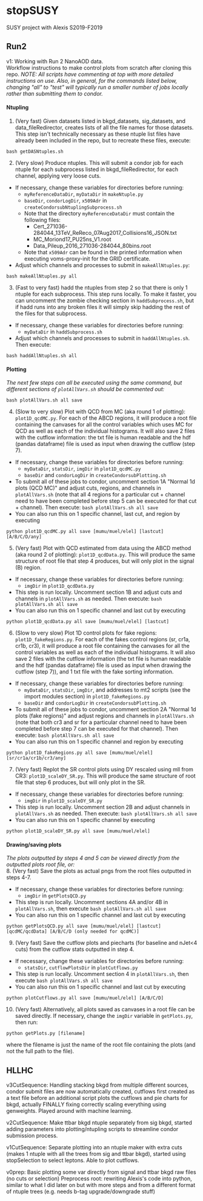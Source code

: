 # stopSUSY
SUSY project with Alexis S2019-F2019

## Run2
v1: Working with Run 2 NanoAOD data.  
Workflow instructions to make control plots from scratch after cloning this repo. _NOTE: All scripts have commenting at top with more detailed instructions on use. Also, in general, for the commands listed below, changing "all" to "test" will typically run a smaller number of jobs locally rather than submitting them to condor._  
#### Ntupling
1. (Very fast) Given datasets listed in bkgd_datasets, sig_datasets, and data_fileRedirector, creates lists of all the file names for those datasets. This step isn't technically necessary as these ntuple list files have already been included in the repo, but to recreate these files, execute:
```
bash getDASNtuples.sh
```
2. (Very slow) Produce ntuples. This will submit a condor job for each ntuple for each subprocess listed in bkgd_fileRedirector, for each channel, applying very loose cuts. 
- If necessary, change these variables for directories before running:
  - `myReferenceDataDir`, `myDataDir` in `makeNtuple.py`
  - `baseDir`, `condorLogDir`, `x509Adr` in `createCondorsubNtuplingSubprocess.sh`
  - Note that the directory `myReferenceDataDir` must contain the following files:
    - Cert_271036-284044_13TeV_ReReco_07Aug2017_Collisions16_JSON.txt
    - MC_Moriond17_PU25ns_V1.root
    - Data_Pileup_2016_271036-284044_80bins.root
  - Note that `x509Adr` can be found in the printed information when executing voms-proxy-init for the GRID certificate.
- Adjust which channels and processes to submit in `makeAllNtuples.py`:
```
bash makeAllNtuples.py all
```
3. (Fast to very fast) hadd the ntuples from step 2 so that there is only 1 ntuple for each subprocess. This step runs locally. To make it faster, you can uncomment the zombie checking section in `haddSubprocess.sh`, but if hadd runs into any broken files it will simply skip hadding the rest of the files for that subprocess.
- If necessary, change these variables for directories before running:
  - `myDataDir` in `haddSubprocess.sh`
- Adjust which channels and processes to submit in `haddAllNtuples.sh`. Then execute:
```
bash haddAllNtuples.sh all
```
#### Plotting
_The next few steps can all be executed using the same command, but different sections of `plotAllVars.sh` should be commented out:_
```
bash plotAllVars.sh all save
```
4. (Slow to very slow) Plot with QCD from MC (aka round 1 of plotting): `plot1D_qcdMC.py`. For each of the ABCD regions, it will produce a root file containing the canvases for all the control variables which uses MC for QCD as well as each of the individual histograms. It will also save 2 files with the cutflow information: the txt file is human readable and the hdf (pandas dataframe) file is used as input when drawing the cutflow (step 7).
- If necessary, change these variables for directories before running:
  - `myDataDir`, `statsDir`, `imgDir` in `plot1D_qcdMC.py`
  - `baseDir` and `condorLogDir` in `createCondorsubPlotting.sh`
- To submit all of these jobs to condor, uncomment section 1A "Normal 1d plots (QCD MC)" and adjust cuts, regions, and channels in `plotAllVars.sh` (note that all 4 regions for a particular cut + channel need to have been completed before step 5 can be executed for that cut + channel). Then execute: `bash plotAllVars.sh all save`
- You can also run this on 1 specific channel, last cut, and region by executing
```
python plot1D_qcdMC.py all save [mumu/muel/elel] [lastcut] [A/B/C/D/any]
```
5. (Very fast) Plot with QCD estimated from data using the ABCD method (aka round 2 of plotting): `plot1D_qcdData.py`. This will produce the same structure of root file that step 4 produces, but will only plot in the signal (B) region.
- If necessary, change these variables for directories before running:
  - `imgDir` in `plot1D_qcdData.py`
- This step is run locally. Uncomment section 1B and adjust cuts and channels in `plotAllVars.sh` as needed. Then execute: `bash plotAllVars.sh all save`
- You can also run this on 1 specific channel and last cut by executing
```
python plot1D_qcdData.py all save [mumu/muel/elel] [lastcut]
```
6. (Slow to very slow) Plot 1D control plots for fake regions: `plot1D_fakeRegions.py`. For each of the fakes control regions (sr, cr1a, cr1b, cr3), it will produce a root file containing the canvases for all the control variables as well as each of the individual histograms. It will also save 2 files with the cutflow information (the txt file is human readable and the hdf (pandas dataframe) file is used as input when drawing the cutflow (step 7)), and 1 txt file with the fake sorting information.
- If necessary, change these variables for directories before running:
  - `myDataDir`, `statsDir`, `imgDir`, and addresses to mt2 scripts (see the import modules section) in `plot1D_fakeRegions.py`
  - `baseDir` and `condorLogDir` in `createCondorsubPlotting.sh`
- To submit all of these jobs to condor, uncomment section 2A "Normal 1d plots (fake regions)" and adjust regions and channels in `plotAllVars.sh` (note that both cr3 and sr for a particular channel need to have been completed before step 7 can be executed for that channel). Then execute: `bash plotAllVars.sh all save`
- You can also run this on 1 specific channel and region by executing
```
python plot1D_fakeRegions.py all save [mumu/muel/elel] [sr/cr1a/cr1b/cr3/any]
```
7. (Very fast) Replot the SR control plots using DY rescaled using mll from CR3: `plot1D_scaleDY_SR.py`. This will produce the same structure of root file that step 6 produces, but will only plot in the SR.
- If necessary, change these variables for directories before running:
  - `imgDir` in `plot1D_scaleDY_SR.py`
- This step is run locally. Uncomment section 2B and adjust channels in `plotAllVars.sh` as needed. Then execute: `bash plotAllVars.sh all save`
- You can also run this on 1 specific channel by executing
```
python plot1D_scaleDY_SR.py all save [mumu/muel/elel]
```

#### Drawing/saving plots
_The plots outputted by steps 4 and 5 can be viewed directly from the outputted plots root file, or:_  
8. (Very fast) Save the plots as actual pngs from the root files outputted in steps 4-7.
- If necessary, change these variables for directories before running:
  - `imgDir` in `getPlotsQCD.py`
- This step is run locally. Uncomment sections 4A and/or 4B in `plotAllVars.sh`, then execute `bash plotAllVars.sh all save`
- You can also run this on 1 specific channel and last cut by executing
```
python getPlotsQCD.py all save [mumu/muel/elel] [lastcut] [qcdMC/qcdData] [A/B/C/D (only needed for qcdMC)]
```
9. (Very fast) Save the cutflow plots and piecharts (for baseline and nJet<4 cuts) from the cutflow stats outputted in step 4.
- If necessary, change these variables for directories before running:
  - `statsDir`, `cutflowPlotsDir` in `plotCutflows.py`
- This step is run locally. Uncomment section 4 in `plotAllVars.sh`, then execute `bash plotAllVars.sh all save` 
- You can also run this on 1 specific channel and last cut by executing
```
python plotCutflows.py all save [mumu/muel/elel] [A/B/C/D]
```
10. (Very fast) Alternatively, all plots saved as canvases in a root file can be saved directly. If necessary, change the `imgDir` variable in `getPlots.py`, then run:
```
python getPlots.py [filename]
```
where the filename is just the name of the root file containing the plots (and not the full path to the file).

## HLLHC
v3CutSequence:
Handling stacking bkgd from multiple different sources, condor submit files are now automatically created, cutflows first created as a text file before an additional script plots the cutflows and pie charts for bkgd, actually FINALLY fixing correctly scaling everything using genweights.
Played around with machine learning.

v2CutSequence:
Make ttbar bkgd ntuple separately from sig bkgd, started adding parameters into plotting/ntupling scripts to streamline condor submission process.

v1CutSequence:
Separate plotting into an ntuple maker with extra cuts (makes 1 ntuple with all the trees from sig and ttbar bkgd), started using stopSelection to select leptons. Able to plot cutflows.

v0prep:
Basic plotting some var directly from signal and ttbar bkgd raw files (no cuts or selection)
Preprocess root: rewriting Alexis's code into python, similar to what I did later on but with more steps and from a different format of ntuple trees (e.g. needs b-tag upgrade/downgrade stuff)
